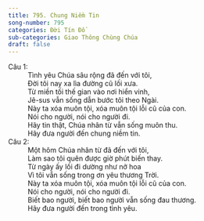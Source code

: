 ```yaml
---
title: 795. Chung Niềm Tin
song-number: 795
categories: Đời Tín Đồ
sub-categories: Giao Thông Chùng Chúa
draft: false
---
```

<dl><dt>Câu 1:</dt><dd data-verse="1">Tình yêu Chúa sâu rộng đã đến với tôi, <br/>Đời tôi nay xa lìa đường cũ lối xưa. <br/>Từ miền tối thế gian vào nơi hiển vinh, <br/>Jê-sus vẫn sống dẫn bước tôi theo Ngài. <br/>Này ta xóa muôn tội, xóa muôn tội lỗi cũ của con. <br/>Nói cho người, nói cho người đi. <br/>Hãy tin thật, Chúa nhân từ vẫn sống muôn thu. <br/>Hãy đưa người đến chung niềm tin. </dd><dt>Câu 2:</dt><dd data-verse="2">Một hôm Chúa nhân từ đã đến với tôi, <br/>Làm sao tôi quên được giờ phút biến thay. <br/>Từ ngày ấy lối đi dường như nở hoa <br/>Vì tôi vẫn sống trong ơn yêu thương Trời. <br/>Này ta xóa muôn tội, xóa muôn tội lỗi cũ của con. <br/>Nói cho người, nói cho người đi. <br/>Biết bao người, biết bao người vẫn sống đau thương. <br/>Hãy đưa người đến trong tình yêu. </dd></dl>